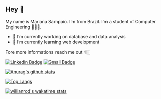## Hey 👋
My name is Mariana Sampaio. I’m from Brazil. I’m a student of Computer Engineering 👩🏻‍💻.

- 🔭 I’m currently working on database and data analysis
- 🌱 I’m currently learning web development

Fore more informations reach me out 👇🏼

 [![Linkedin Badge](https://img.shields.io/badge/Mariana%20Sampaio-990033?style=flat-square&logo=Linkedin&logoColor=white&link=https://www.linkedin.com/in/mariana-borges-de-sampaio-895ab810b/)](https://www.linkedin.com/in/mariana-borges-de-sampaio-895ab810b/)  [![Gmail Badge](https://img.shields.io/badge/-marisampa26@gmail.com-990033?style=flat-square&logo=Gmail&logoColor=white&link=mailto:marisampa26@gmail.com)](mailto:marisampa26@gmail.com)


[![Anurag's github stats](https://github-readme-stats.vercel.app/api?username=sampaiomariana)](https://github.com/sampaiomariana/github-readme-stats)

[![Top Langs](https://github-readme-stats.vercel.app/api/top-langs/?username=sampaiomariana&layout=compact)](https://github.com/sampaiomariana/github-readme-stats)

[![willianrod's wakatime stats](https://github-readme-stats.vercel.app/api/wakatime?username=sampaiomariana)](https://github.com/sampaiomariana/github-readme-stats)
